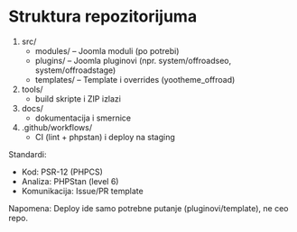 # Struktura repozitorijuma

1. src/
   - modules/ – Joomla moduli (po potrebi)
   - plugins/ – Joomla pluginovi (npr. system/offroadseo, system/offroadstage)
   - templates/ – Template i overrides (yootheme_offroad)
2. tools/
   - build skripte i ZIP izlazi
3. docs/
   - dokumentacija i smernice
4. .github/workflows/
   - CI (lint + phpstan) i deploy na staging

Standardi:
- Kod: PSR-12 (PHPCS)
- Analiza: PHPStan (level 6)
- Komunikacija: Issue/PR template

Napomena: Deploy ide samo potrebne putanje (pluginovi/template), ne ceo repo.
